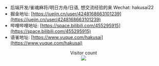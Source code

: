 - 后端开发/雀魂麻将/明日方舟/日语, 想交流经验的来 Wechat: hakusai22
- 掘金地址: [https://juejin.cn/user/4248168663101239](https://juejin.cn/user/4248168663101239)
- 哔哩哔哩地址: [https://space.bilibili.com/455295915](https://space.bilibili.com/455295915)
- 语雀地址: [https://www.yuque.com/hakusai](https://www.yuque.com/hakusai)
<p align="center"> 
  Visitor count<br>
  <img src="https://profile-counter.glitch.me/hakusai22/count.svg" />
</p>
